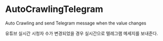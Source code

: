 # AutoCrawlingTelegram
Auto Crawling and send Telegram message when the value changes

유튜브 실시간 시청자 수가 변경되었을 경우 실시간으로 텔레그램 메세지를 보내준다.

